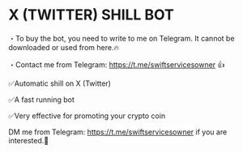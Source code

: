 # X (TWITTER) SHILL BOT
・To buy the bot, you need to write to me on Telegram. It cannot be downloaded or used from here.🔥

・Contact me from Telegram: https://t.me/swiftservicesowner 👍

✅Automatic shill on X (Twitter)

✅A fast running bot

✅Very effective for promoting your crypto coin

DM me from Telegram: https://t.me/swiftservicesowner if you are interested.🤝
